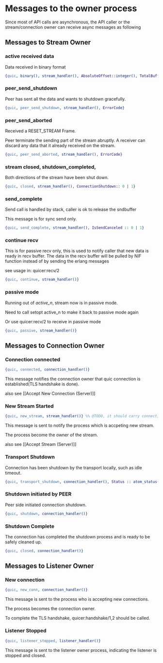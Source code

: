 # Messages to the owner process

Since most of API calls are asynchronous, the API caller or the stream/connection owner can receive
async messages as following

## Messages to Stream Owner

### active received data

Data received in binary format

```erlang
{quic, binary(), stream_handler(), AbsoluteOffset::integer(), TotalBufferLength::integer(), Flag :: integer()}
```

### peer_send_shutdown

Peer has sent all the data and wants to shutdown gracefully.

```erlang
{quic, peer_send_shutdown, stream_handler(), ErrorCode}
```

### peer_send_aborted
Received a RESET_STREAM Frame.

Peer terminate the sending part of the stream abruptly.
A receiver can discard any data that it already received on the stream.

```erlang
{quic, peer_send_aborted, stream_handler(), ErrorCode}
```

### stream closed, shutdown_completed,

Both directions of the stream have been shut down.

```erlang
{quic, closed, stream_handler(), ConnectionShutdown:: 0 | 1}
```

### send_complete

Send call is handled by stack, caller is ok to release the sndbuffer

This message is for sync send only.

```erlang
{quic, send_complete, stream_handler(), IsSendCanceled :: 0 | 1}
```


### continue recv

This is for passive recv only, this is used to notify
caller that new data is ready in recv buffer. The data in the recv buffer
will be pulled by NIF function instead of by sending the erlang messages

see usage in: quicer:recv/2

``` erlang
{quic, continue, stream_handler()}
```

### passive mode

Running out of *active_n*, stream now is in passive mode.

Need to call setopt active_n to make it back to passive mode again

Or use quicer:recv/2 to receive in passive mode

``` erlang
{quic, passive, stream_handler()}
```

## Messages to Connection Owner

### Connection connected

``` erlang
{quic, connected, connection_handler()}
```

This message notifies the connection owner that quic connection is established(TLS handshake is done).

also see [[Accept New Connection (Server)]]


### New Stream Started

``` erlang
{quic, new_stream, stream_handler()} %% @TODO, it should carry connection_handler() as well
```

This message is sent to notify the process which is accpeting new stream.

The process become the owner of the stream.

also see [[Accept Stream (Server)]]

### Transport Shutdown

Connection has been shutdown by the transport locally, such as idle timeout.

``` erlang
{quic, transport_shutdown, connection_handler(), Status :: atom_status()}
```

### Shutdown initiated by PEER

Peer side initiated connection shutdown.

``` erlang
{quic, shutdown, connection_handler()}
```

### Shutdown Complete

The connection has completed the shutdown process and is ready to be
safely cleaned up.

``` erlang
{quic, closed, connection_handler()}
```

## Messages to Listener Owner

### New connection

``` erlang
{quic, new_conn, connection_handler()}
```

This message is sent to the process who is accepting new connections.

The process becomes the connection owner.

To complete the TLS handshake, quicer:handshake/1,2 should be called.


### Listener Stopped

```erlang
{quic, listener_stopped, listener_handler()}
```

This message is sent to the listener owner process, indicating the listener
is stopped and closed. 
